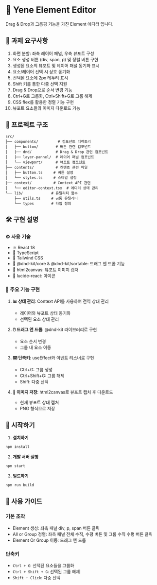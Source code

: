 # 🎨 Yene Element Editor

Drag & Drop과 그룹핑 기능을 가진 Element 에디터 입니다.

## 🎯 과제 요구사항

1. 화면 분할: 좌측 레이어 패널, 우측 뷰포트 구성
2. 요소 생성 버튼 (div, span, p) 및 정렬 버튼 구현
3. 생성된 요소의 뷰포트 및 레이어 패널 동기화 표시
4. 요소/레이어 선택 시 상호 동기화
5. 선택된 요소에 2px 테두리 표시
6. Shift 키를 통한 다중 선택 지원
7. Drag & Drop으로 순서 변경 기능
8. Ctrl+G로 그룹화, Ctrl+Shift+G로 그룹 해제
9. CSS flex를 활용한 정렬 기능 구현
10. 뷰포트 요소들의 이미지 다운로드 기능

## 📂 프로젝트 구조

```
src/
├── components/         # 컴포넌트 디렉토리
│   ├── button/        # 버튼 관련 컴포넌트
│   ├── dnd/           # Drag & Drop 관련 컴포넌트
│   ├── layer-pannel/  # 레이어 패널 컴포넌트
│   └── viewport/      # 뷰포트 컴포넌트
├── contents/          # 컨텐츠 관련 파일
│   ├── button.ts     # 버튼 설정
│   └── styles.ts     # 스타일 설정
├── context/          # Context API 관련
│   └── editor-context.tsx  # 에디터 상태 관리
└── lib/             # 유틸리티 함수
    ├── utils.ts     # 공통 유틸리티
    └── types        # 타입 정의
```

## 🛠️ 구현 설명

### ⚙️ 사용 기술

- ⚛️ React 18
- 📘 TypeScript
- 🎨 Tailwind CSS
- 🔄 @dnd-kit/core & @dnd-kit/sortable: 드래그 앤 드롭 기능
- 📸 html2canvas: 뷰포트 이미지 캡처
- 🎯 lucide-react: 아이콘

### 🔑 주요 기능 구현

1. **📊 상태 관리**: Context API를 사용하여 전역 상태 관리

   - 레이어와 뷰포트 상태 동기화
   - 선택된 요소 상태 관리

2. **🖱️ 드래그 앤 드롭**: @dnd-kit 라이브러리로 구현

   - 요소 순서 변경
   - 그룹 내 요소 이동

3. **⌨️ 단축키**: useEffect와 이벤트 리스너로 구현

   - Ctrl+G: 그룹 생성
   - Ctrl+Shift+G: 그룹 해제
   - Shift: 다중 선택

4. **💾 이미지 저장**: html2canvas로 뷰포트 캡처 후 다운로드
   - 현재 뷰포트 상태 캡처
   - PNG 형식으로 저장

## 🚀 시작하기

1. **설치하기**

```bash
npm install
```

2. **개발 서버 실행**

```bash
npm start
```

3. **빌드하기**

```bash
npm run build
```

## 📝 사용 가이드

### 기본 조작

- Element 생성: 좌측 패널 div, p, span 버튼 클릭
- All or Group 정렬: 좌측 패널 전체 수직, 수평 버튼 및 그룹 수직 수평 버튼 클릭
- Element Or Group 이동: 드래그 앤 드롭

### 단축키

- `Ctrl + G`: 선택된 요소들을 그룹화
- `Ctrl + Shift + G`: 선택된 그룹 해제
- `Shift + Click`: 다중 선택
